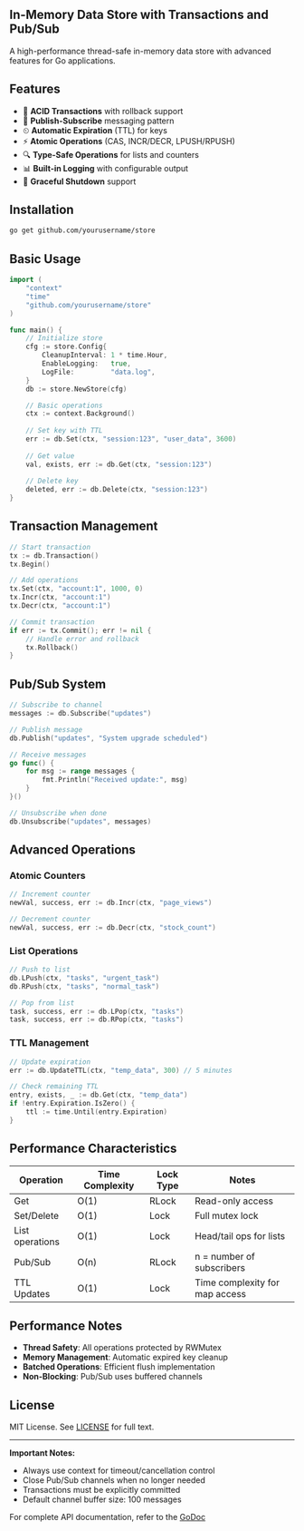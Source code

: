 ## In-Memory Data Store with Transactions and Pub/Sub

A high-performance thread-safe in-memory data store with advanced features for Go applications.

## Features

- 🧩 **ACID Transactions** with rollback support
- 📡 **Publish-Subscribe** messaging pattern
- ⏲ **Automatic Expiration** (TTL) for keys
- ⚡ **Atomic Operations** (CAS, INCR/DECR, LPUSH/RPUSH)
- 🔍 **Type-Safe Operations** for lists and counters
- 📊 **Built-in Logging** with configurable output
- 🚦 **Graceful Shutdown** support

## Installation

```bash
go get github.com/yourusername/store
```
## Basic Usage

```go
import (
    "context"
    "time"
    "github.com/yourusername/store"
)

func main() {
    // Initialize store
    cfg := store.Config{
        CleanupInterval: 1 * time.Hour,
        EnableLogging:   true,
        LogFile:         "data.log",
    }
    db := store.NewStore(cfg)

    // Basic operations
    ctx := context.Background()
    
    // Set key with TTL
    err := db.Set(ctx, "session:123", "user_data", 3600)
    
    // Get value
    val, exists, err := db.Get(ctx, "session:123")
    
    // Delete key
    deleted, err := db.Delete(ctx, "session:123")
}
```

## Transaction Management

```go
// Start transaction
tx := db.Transaction()
tx.Begin()

// Add operations
tx.Set(ctx, "account:1", 1000, 0)
tx.Incr(ctx, "account:1")
tx.Decr(ctx, "account:1")

// Commit transaction
if err := tx.Commit(); err != nil {
    // Handle error and rollback
    tx.Rollback()
}
```

## Pub/Sub System

```go
// Subscribe to channel
messages := db.Subscribe("updates")

// Publish message
db.Publish("updates", "System upgrade scheduled")

// Receive messages
go func() {
    for msg := range messages {
        fmt.Println("Received update:", msg)
    }
}()

// Unsubscribe when done
db.Unsubscribe("updates", messages)
```

## Advanced Operations

### Atomic Counters
```go
// Increment counter
newVal, success, err := db.Incr(ctx, "page_views")

// Decrement counter
newVal, success, err := db.Decr(ctx, "stock_count")
```

### List Operations
```go
// Push to list
db.LPush(ctx, "tasks", "urgent_task")
db.RPush(ctx, "tasks", "normal_task")

// Pop from list
task, success, err := db.LPop(ctx, "tasks")
task, success, err := db.RPop(ctx, "tasks")
```

### TTL Management
```go
// Update expiration
err := db.UpdateTTL(ctx, "temp_data", 300) // 5 minutes

// Check remaining TTL
entry, exists, _ := db.Get(ctx, "temp_data")
if !entry.Expiration.IsZero() {
    ttl := time.Until(entry.Expiration)
}
```

## Performance Characteristics

| Operation           | Time Complexity | Lock Type       | Notes                          |
|---------------------|-----------------|-----------------|--------------------------------|
| Get                 | O(1)            | RLock           | Read-only access               |
| Set/Delete          | O(1)            | Lock            | Full mutex lock                |
| List operations     | O(1)            | Lock            | Head/tail ops for lists        |
| Pub/Sub             | O(n)            | RLock           | n = number of subscribers      |
| TTL Updates         | O(1)            | Lock            | Time complexity for map access |

## Performance Notes

- **Thread Safety**: All operations protected by RWMutex
- **Memory Management**: Automatic expired key cleanup
- **Batched Operations**: Efficient flush implementation
- **Non-Blocking**: Pub/Sub uses buffered channels

## License

MIT License. See [LICENSE](LICENSE) for full text.

---

**Important Notes:**
- Always use context for timeout/cancellation control
- Close Pub/Sub channels when no longer needed
- Transactions must be explicitly committed
- Default channel buffer size: 100 messages

For complete API documentation, refer to the [GoDoc](https://pkg.go.dev/github.com/yourusername/store)
```